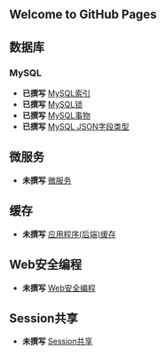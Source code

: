 ## Welcome to GitHub Pages

## 数据库

### MySQL
* **已撰写** [MySQL索引](development/database/mysql/index.md)
* **已撰写** [MySQL锁](development/database/mysql/lock.md)
* **已撰写** [MySQL事物](development/database/mysql/transaction.md)
* **已撰写** [MySQL JSON字段类型](development/database/mysql/field.json.md)

## 微服务
* **未撰写** [微服务](development/microservice/index.md)

## 缓存
* **未撰写** [应用程序(后端)缓存](development/microservice/index.md)


## Web安全编程
* **未撰写** [Web安全编程](development/microservice/index.md)

## Session共享
* **未撰写** [Session共享](development/microservice/index.md)
